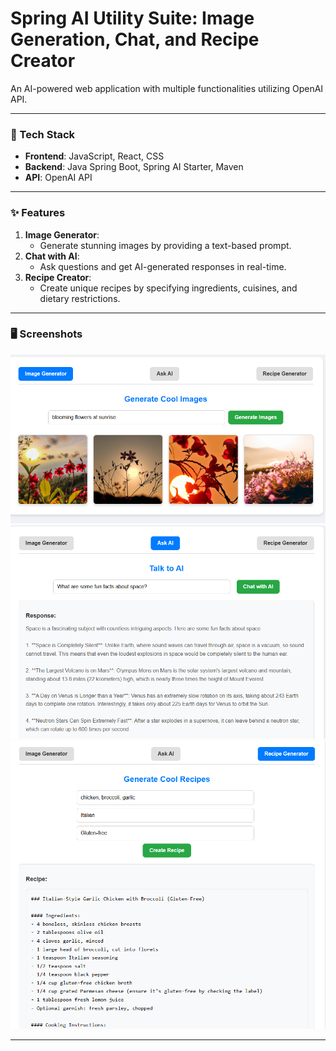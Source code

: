 # Spring AI Utility Suite: Image Generation, Chat, and Recipe Creator

An AI-powered web application with multiple functionalities utilizing OpenAI API.

---

### 🚀 Tech Stack
- **Frontend**: JavaScript, React, CSS
- **Backend**: Java Spring Boot, Spring AI Starter, Maven
- **API**: OpenAI API

---

### ✨ Features
1. **Image Generator**:
   - Generate stunning images by providing a text-based prompt.
2. **Chat with AI**:
   - Ask questions and get AI-generated responses in real-time.
3. **Recipe Creator**:
   - Create unique recipes by specifying ingredients, cuisines, and dietary restrictions.

---

### 🖥️ Screenshots
![Image Generator](./spring-ai-frontend/src/screenshots/imageGen.png)
![Chat Component](./spring-ai-frontend/src/screenshots/chat.png)
![Recipe Creator](./spring-ai-frontend/src/screenshots/recipeGen.png)

---


